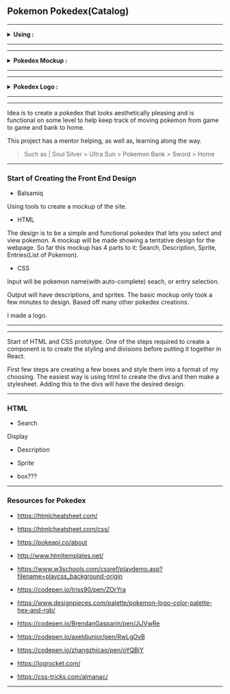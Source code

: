 ## Pokemon Pokedex(Catalog)

***
<details>

<summary><b>Using :</b></summary>

- Balsamiq

- React

- CSS

- Node

- Express

</details>

***

***

<details>
  <summary><b>Pokedex Mockup :</b></summary>

![mockup-1](mockups/mockup-screen-1.png)

</details>

***
***
<details>
  <summary><b>Pokedex Logo :</b></summary>

![mockup-1](/logo_preview.png)

</details>

***

***

Idea is to create a pokedex that looks aesthetically pleasing and is functional on some level to help keep track of moving pokemon from game to game and bank to home.

This project has a mentor helping, as well as, learning along the way.

>Such as | Soul Silver > Ultra Sun > Pokemon Bank > Sword > Home

***


### **Start of Creating the Front End Design**
- Balsamiq

Using tools to create a mockup of the site.


- HTML

The design is to be a simple and functional pokedex that lets you select and view pokemon. A mockup will be made showing a tentative design for the webpage. So far this mockup has 4 parts to it: Search, Description, Sprite, Entries(List of Pokemon).

- CSS


Input will be pokemon name(with auto-complete) seach, or entry selection.


Output will have descriptions, and sprites. The basic mockup only took a few minutes to design. Based off many other pokedex creations.


I made a logo.

***

***

Start of HTML and CSS prototype. One of the steps required to create a component is to create the styling and divisions before putting it together in React.

First few steps are creating a few boxes and style them into a format of my choosing. The easiest way is using html to create the divs and then make a stylesheet. Adding this to the divs will have the desired design.

***

### HTML
- Search

Display 


- Description

- Sprite

- box???




***

### **Resources for Pokedex**

- https://htmlcheatsheet.com/

- https://htmlcheatsheet.com/css/

- https://pokeapi.co/about

- http://www.htmltemplates.net/

- https://www.w3schools.com/cssref/playdemo.asp?filename=playcss_background-origin

- https://codepen.io/triss90/pen/ZOrYra

- https://www.designpieces.com/palette/pokemon-logo-color-palette-hex-and-rgb/

- https://codepen.io/BrendanGasparin/pen/JjJVwRe

- https://codepen.io/axeldjunior/pen/RwLgOvB

- https://codepen.io/zhangzhicao/pen/oYQBjY

- https://logrocket.com/

- https://css-tricks.com/almanac/

***


<div id="end-of-doc"></div>


  